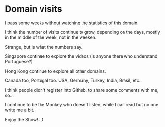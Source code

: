 # Domain visits

I pass some weeks without watching the statistics of this domain. 

I think the number of visits continue to grow, depending on the days, mostly in the middle of the week, not in the weeken. 

Strange, but is what the numbers say. 

Singapore continue to explore the videos (is anyone there who understand Portuguese?) 

Hong Kong continue to explore all other domains. 

Canada too, Portugal too. USA, Germany, Turkey, India, Brasil, etc.. 

I think people didn't register into Github, to share some comments with me, so... 

I continue to be the Monkey who doesn't listen, while I can read but no one write me a bit.

Enjoy the Show! :D 
